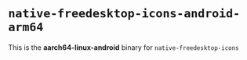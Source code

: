 # `native-freedesktop-icons-android-arm64`

This is the **aarch64-linux-android** binary for `native-freedesktop-icons`
